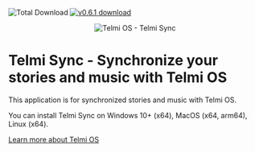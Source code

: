 ![Total Download](https://img.shields.io/github/downloads/DantSu/Telmi-Sync/total.svg) [![v0.6.1 download](https://img.shields.io/github/downloads/DantSu/Telmi-Sync/0.6.1/total.svg)](https://github.com/DantSu/Telmi-Sync/releases/tag/0.6.1)

<p align="center"><img = src="https://dantsu.com/files/Telmi_MiyooPC.jpg" alt="Telmi OS - Telmi Sync" /></p>

# Telmi Sync - Synchronize your stories and music with Telmi OS

This application is for synchronized stories and music with Telmi OS.

You can install Telmi Sync on Windows 10+ (x64), MacOS (x64, arm64), Linux (x64).

[Learn more about Telmi OS](https://github.com/DantSu/Telmi-story-teller)
